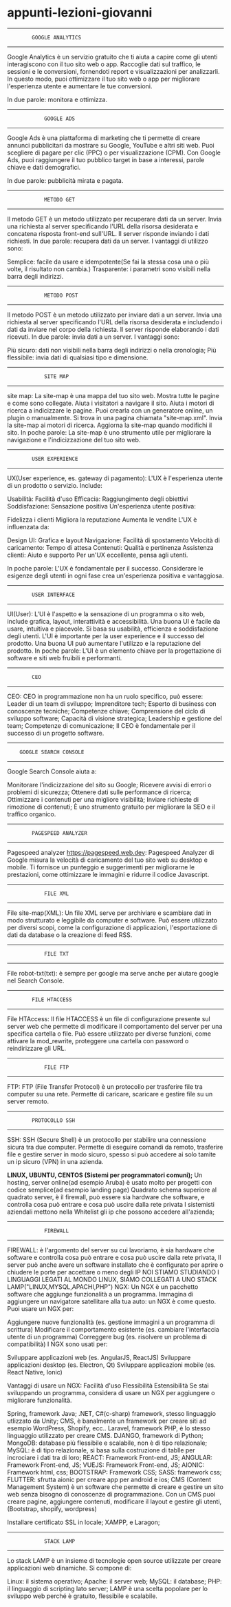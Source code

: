 # appunti-lezioni-giovanni
--------------------------------------------
            GOOGLE ANALYTICS
--------------------------------------------
Google Analytics è un servizio gratuito che ti aiuta a capire come gli utenti interagiscono con il tuo sito web o app. Raccoglie dati sul traffico, le sessioni e le conversioni, fornendoti report e visualizzazioni per analizzarli. In questo modo, puoi ottimizzare il tuo sito web o app per migliorare l'esperienza utente e aumentare le tue conversioni.

In due parole: monitora e ottimizza.

--------------------------------------------
                GOOGLE ADS
--------------------------------------------
Google Ads è una piattaforma di marketing che ti permette di creare annunci pubblicitari da mostrare su Google, YouTube e altri siti web. Puoi scegliere di pagare per clic (PPC) o per visualizzazione (CPM). Con Google Ads, puoi raggiungere il tuo pubblico target in base a interessi, parole chiave e dati demografici.

In due parole: pubblicità mirata e pagata.

--------------------------------------------
                METODO GET
--------------------------------------------
Il metodo GET è un metodo utilizzato per recuperare dati da un server. Invia una richiesta al server specificando l'URL della risorsa desiderata e concatena risposta front-end sull'URL. Il server risponde inviando i dati richiesti.
In due parole: recupera dati da un server. I vantaggi di utilizzo sono:

Semplice: facile da usare e idempotente(Se fai la stessa cosa una o più volte, il risultato non cambia.)
Trasparente: i parametri sono visibili nella barra degli indirizzi.

--------------------------------------------
                METODO POST
--------------------------------------------
Il metodo POST è un metodo utilizzato per inviare dati a un server. Invia una richiesta al server specificando l'URL della risorsa desiderata e includendo i dati da inviare nel corpo della richiesta. Il server risponde elaborando i dati ricevuti.
In due parole: invia dati a un server. I vantaggi sono:

Più sicuro: dati non visibili nella barra degli indirizzi o nella cronologia;
Più flessibile: invia dati di qualsiasi tipo e dimensione.

--------------------------------------------
                SITE MAP
--------------------------------------------
site map: La site-map è una mappa del tuo sito web.
Mostra tutte le pagine e come sono collegate.
Aiuta i visitatori a navigare il sito.
Aiuta i motori di ricerca a indicizzare le pagine.
Puoi crearla con un generatore online, un plugin o manualmente.
Si trova in una pagina chiamata "site-map.xml".
Invia la site-map ai motori di ricerca.
Aggiorna la site-map quando modifichi il sito.
In poche parole: La site-map è uno strumento utile per migliorare la navigazione e l'indicizzazione del tuo sito web.

--------------------------------------------
            USER EXPERIENCE
--------------------------------------------
UX(User experience, es. gateway di pagamento):
L'UX è l'esperienza utente di un prodotto o servizio.
Include:

Usabilità: Facilità d'uso
Efficacia: Raggiungimento degli obiettivi
Soddisfazione: Sensazione positiva
Un'esperienza utente positiva:

Fidelizza i clienti
Migliora la reputazione
Aumenta le vendite
L'UX è influenzata da:

Design UI: Grafica e layout
Navigazione: Facilità di spostamento
Velocità di caricamento: Tempo di attesa
Contenuti: Qualità e pertinenza
Assistenza clienti: Aiuto e supporto
Per un'UX eccellente, pensa agli utenti.

In poche parole: L'UX è fondamentale per il successo. Considerare le esigenze degli utenti in ogni fase crea un'esperienza positiva e vantaggiosa.

--------------------------------------------
            USER INTERFACE
--------------------------------------------
UI(User):
L'UI è l'aspetto e la sensazione di un programma o sito web, include grafica, layout, interattività e accessibilità.
Una buona UI è facile da usare, intuitiva e piacevole.
Si basa su usabilità, efficienza e soddisfazione degli utenti.
L'UI è importante per la user experience e il successo del prodotto.
Una buona UI può aumentare l'utilizzo e la reputazione del prodotto.
In poche parole: L'UI è un elemento chiave per la progettazione di software e siti web fruibili e performanti.

---------------------------
            CEO
---------------------------
CEO: CEO in programmazione non ha un ruolo specifico, può essere:
Leader di un team di sviluppo;
Imprenditore tech;
Esperto di business con conoscenze tecniche;
Competenze chiave;
Comprensione del ciclo di sviluppo software;
Capacità di visione strategica;
Leadership e gestione del team;
Competenze di comunicazione;
Il CEO è fondamentale per il successo di un progetto software.

--------------------------------------------
        GOOGLE SEARCH CONSOLE
--------------------------------------------
Google Search Console aiuta a:

Monitorare l'indicizzazione del sito su Google;
Ricevere avvisi di errori o problemi di sicurezza;
Ottenere dati sulle performance di ricerca;
Ottimizzare i contenuti per una migliore visibilità;
Inviare richieste di rimozione di contenuti;
È uno strumento gratuito per migliorare la SEO e il traffico organico.

--------------------------------------------
            PAGESPEED ANALYZER
--------------------------------------------
Pagespeed analyzer https://pagespeed.web.dev:
Pagespeed Analyzer di Google misura la velocità di caricamento del tuo sito web su desktop e mobile.
Ti fornisce un punteggio e suggerimenti per migliorarne le prestazioni, come ottimizzare le immagini e
ridurre il codice Javascript.

--------------------------------------------
                FILE XML
--------------------------------------------
File site-map(XML): Un file XML serve per archiviare e scambiare dati in modo strutturato e leggibile da computer e software. Può essere utilizzato per diversi scopi, come la configurazione di applicazioni, l'esportazione di dati da database o la creazione di feed RSS.

--------------------------------------------
                FILE TXT
--------------------------------------------
File robot-txt(txt): è sempre per google ma serve anche per aiutare google nel Search Console.

--------------------------------------------
            FILE HTACCESS
--------------------------------------------
File HTAccess: Il file HTACCESS è un file di configurazione presente sul server web che permette di modificare il comportamento del server per una specifica cartella o file. Può essere utilizzato per diverse funzioni, come attivare la mod_rewrite, proteggere una cartella con password o reindirizzare gli URL.

--------------------------------------------
                FILE FTP
--------------------------------------------
FTP: FTP (File Transfer Protocol) è un protocollo per trasferire file tra computer su una rete. Permette di caricare, scaricare e gestire file su un server remoto.

--------------------------------------------
            PROTOCOLLO SSH
--------------------------------------------
SSH: SSH (Secure Shell) è un protocollo per stabilire una connessione sicura tra due computer. Permette di eseguire comandi da remoto, trasferire file e gestire server in modo sicuro, spesso si può accedere ai solo tamite un ip sicuro (VPN) in una azienda.

**LINUX, UBUNTU, CENTOS (Sistemi per programmatori comuni);**
Un hosting, server online(ad esempio Aruba) è usato molto per progetti con codice semplice(ad esempio landing page)
Quadrato schema superiore al quadrato server, è il firewall, può essere sia hardware che software, e controlla cosa può entrare e cosa può uscire dalla rete privata
I sistemisti aziendali mettono nella Whitelist gli ip che possono accedere all'azienda;

--------------------------------------------
                FIREWALL    
--------------------------------------------
FIREWALL: è l'argomento del server su cui lavoriamo, è sia hardware che software e controlla cosa può entrare e cosa può uscire dalla rete privata, Il server può anche avere un software installato che è configurato per aprire o chiudere le porte per accettare o meno degli IP
NOI STIAMO STUDIANDO I LINGUAGGI LEGATI AL MONDO LINUX, SIAMO COLLEGATI A UNO STACK LAMP("LINUX,MYSQL,APACHI,PHP")
NGX:
Un NGX è un pacchetto software che aggiunge funzionalità a un programma.
Immagina di aggiungere un navigatore satellitare alla tua auto: un NGX è come questo.
Puoi usare un NGX per:

Aggiungere nuove funzionalità (es. gestione immagini a un programma di scrittura)
Modificare il comportamento esistente (es. cambiare l'interfaccia utente di un programma)
Correggere bug (es. risolvere un problema di compatibilità)
I NGX sono usati per:

Sviluppare applicazioni web (es. AngularJS, ReactJS)
Sviluppare applicazioni desktop (es. Electron, Qt)
Sviluppare applicazioni mobile (es. React Native, Ionic)

Vantaggi di usare un NGX:
Facilità d'uso
Flessibilità
Estensibilità
Se stai sviluppando un programma, considera di usare un NGX per aggiungere o migliorare funzionalità.

Spring, framework Java;
.NET, C#(c-sharp) framework, stesso linguaggio utlizzato da Unity;
CMS, è banalmente un framework per creare siti ad esempio WordPress, Shopify, ecc..
Laravel, framework PHP, è lo stesso linguaggio utilizzato per creare CMS.
DJANGO, framework di Python;
MongoDB: database più flessibile e scalabile, non è di tipo relazionale;
MySQL: è di tipo relazionale, si basa sulla costruzione di tablle per incrociare i dati tra di loro;
REACT: Framework Front-end, JS;
ANGULAR: Framework Front-end, JS;
VUEJS: Framework Front-end, JS;
AIONIC: Framework html, css;
BOOTSTRAP: Framework CSS;
SASS: framework css;
FLUTTER: sfrutta aionic per creare app per android e ios;
CMS (Content Management System) è un software che permette di creare e gestire un sito web senza bisogno di conoscenze di programmazione. Con un CMS puoi creare pagine, aggiungere contenuti, modificare il layout e gestire gli utenti, (Bootstrap, shopify, wordpress)

Installare certificato SSL in locale;
XAMPP, e Laragon;

--------------------------------------------
                STACK LAMP    
--------------------------------------------
Lo stack LAMP è un insieme di tecnologie open source utilizzate per creare applicazioni web dinamiche. Si compone di:

Linux: il sistema operativo;
Apache: il server web;
MySQL: il database;
PHP: il linguaggio di scripting lato server;
LAMP è una scelta popolare per lo sviluppo web perché è gratuito, flessibile e scalabile.